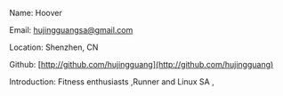 





Name:  Hoover

Email:  hujingguangsa@gmail.com

Location:  Shenzhen, CN

Github:  [http://github.com/hujingguang](http://github.com/hujingguang)



Introduction:   Fitness enthusiasts ,Runner  and Linux SA ,

